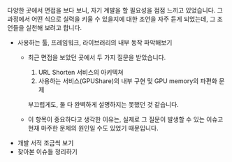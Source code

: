 다양한 곳에서 면접을 보다 보니, 자기 계발을 할 필요성을 점점 느끼고 있었습니다. 그 과정에서 어떤 식으로 실력을 키울 수 있을지에 대한 조언을 자주 듣게 되었는데, 그 조언들을 실천해 보려고 합니다.
- 사용하는 툴, 프레임워크, 라이브러리의 내부 동작 파악해보기
	- 최근 면접을 보았던 곳에서 두 가지 질문을 받았습니다.
		1. URL Shorten 서비스의 아키텍쳐
		2. 사용하는 서비스(GPUShare)의 내부 구현 및 GPU memory의 파편화 문제
		
		부끄럽게도, 둘 다 완벽하게 설명하지는 못했던 것 같습니다. 
	- 이 항목이 중요하다고 생각한 이유는, 실제로 그 질문이 발생할 수 있는 이슈고 현재 마주한 문제의 원인일 수도 있었기 때문입니다. 
- 개발 서적 조금씩 보기
- 찾아본 이슈들 정리하기